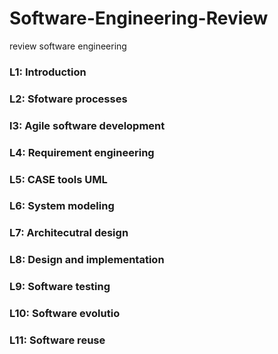 # Software-Engineering-Review
review software engineering 

### L1: Introduction
### L2: Sfotware processes
### l3: Agile software development
### L4: Requirement engineering
### L5: CASE tools UML
### L6: System modeling
### L7: Architecutral design
### L8: Design and implementation
### L9: Software testing
### L10: Software evolutio
### L11: Software reuse
